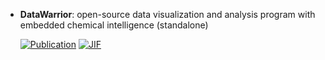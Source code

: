 



- **DataWarrior**: open-source data visualization and analysis program with embedded chemical intelligence (standalone)  

    [![Publication](https://img.shields.io/badge/Publication-Citations:1310-blue?style=for-the-badge&logo=bookstack)](https://doi.org/10.1021/ci500588j) 
    [![JIF](https://img.shields.io/badge/Impact_Factor-5.60-purple?style=for-the-badge&logo=academia)](https://doi.org/10.1021/ci500588j)


